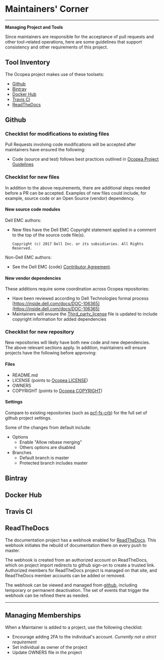 # Maintainers' Corner

---

**Managing Project and Tools**

Since maintainers are responsible for the acceptance of pull requests and other
tool-related operations, here are some guidelines that support consistency and
other requirements of this project.

## Tool Inventory

The Ocopea project makes use of these toolsets:

* [Github](maintainers_corner.md#github)
* [Bintray](maintainers_corner.md#bintray)
* [Docker Hub](maintainers_corner.md#docker-hub)
* [Travis CI](maintainers_corner.md#travis-ci)
* [ReadTheDocs](maintainers_corner.md#readthedocs)

## Github

### Checklist for modifications to existing files

Pull Requests involving code modifications will be accepted after maintainers have ensured the following:

* Code (source and test) follows best practices outlined in [Ocopea Project Guidelines](guidelines.md)

### Checklist for new files

In addition to the above requirements, there are additional steps needed before a PR can be accepted. 
Examples of new files could include, for example, source code or an Open Source (vendor) dependency.

#### New source code modules

Dell EMC authors:

* New files have the Dell EMC Copyright statement applied in a comment to the
top of the source code file(s).

    ```Copyright (c) 2017 Dell Inc. or its subsidiaries. All Rights Reserved.```

Non-Dell EMC authors:

* See the Dell EMC {code} [Contributor Agreement](https://github.com/codedellemc/codedellemc.github.io/wiki/Contributor-Agreement).

#### New vendor dependencies

These additions require some coordination across Ocopea repositories:

* Have been reviewed according to Dell Technologies formal process 
[https://inside.dell.com/docs/DOC-106365](https://inside.dell.com/docs/DOC-106365)
* Maintainers will ensure the
[Third_party_license](https://github.com/ocopea/documentation/blob/master/Third_party_license)
file is updated to include copyright information for added dependencies

### Checklist for new repository

New repositories will likely have both new code and new dependencies.  The
above relevant sections apply.  In addition, maintainers will ensure projects have
the following before approving:

#### Files

* README.md
* LICENSE (points to [Ocopea LICENSE](https://github.com/ocopea/documentation/blob/master/LICENSE))
* OWNERS
* COPYRIGHT (points to [Ocopea COPYRIGHT](https://github.com/ocopea/documentation/blob/master/COPYRIGHT))

#### Settings

Compare to existing repositories (such as
[pcf-fs-crb](https://github.com/ocopea/pcf-fs-crb/settings)) for the full set
of github project settings.

Some of the changes from default include:

* Options
    * Enable "Allow rebase merging"
    * Others options are disabled
* Branches
    * Default branch is master
    * Protected branch includes master

## Bintray


## Docker Hub


## Travis CI


## ReadTheDocs

The documentation project has a webhook enabled for
[ReadTheDocs](http://readthedocs.io).  This webhook initiates the rebuild of
documentation there on every push to master. 

The webhook is created from an authorized account on ReadTheDocs, which on
project import redirects to github sign-on to create a trusted link.  Authorized
members for ReadTheDocs project is managed on that site, and ReadTheDocs member
accounts can be added or removed.  

The webhook can be viewed and managed from
[github](https://github.com/ocopea/documentation/settings/hooks/17174029),
including temporary or permanent deactivation.  The set of events that trigger
the webhook can be refined there as needed.

---

## Managing Memberships

When a Maintainer is added to a project, use the following checklist:

* Encourage adding 2FA to the individual's account.  _Currently not a strict requirement_
* Set individual as owner of the project
* Update OWNERS file in the project


